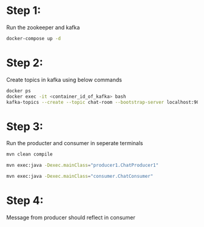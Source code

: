 # Step 1:

Run the zookeeper and kafka 

```bash
docker-compose up -d
```

# Step 2:

Create topics in kafka using below commands

```bash
docker ps
docker exec -it <container_id_of_kafka> bash
kafka-topics --create --topic chat-room --bootstrap-server localhost:9092 --partitions 1 --replication-factor 1
```

# Step 3:

Run the producter and consumer in seperate terminals

```bash 
mvn clean compile

mvn exec:java -Dexec.mainClass="producer1.ChatProducer1"

mvn exec:java -Dexec.mainClass="consumer.ChatConsumer"

```

# Step 4:

Message from producer should reflect in consumer